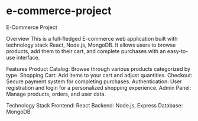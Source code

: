 # e-commerce-project

E-Commerce Project

Overview
This is a full-fledged E-commerce web application built with technology stack React, Node.js, MongoDB. 
It allows users to browse products, add them to their cart, and complete purchases with an easy-to-use interface.

Features
Product Catalog: Browse through various products categorized by type.
Shopping Cart: Add items to your cart and adjust quantities.
Checkout: Secure payment system for completing purchases.
Authentication: User registration and login for a personalized shopping experience.
Admin Panel: Manage products, orders, and user data.


Technology Stack
Frontend: React
Backend: Node.js, Express
Database: MongoDB 
